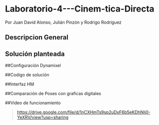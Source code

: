# Laboratorio-4---Cinem-tica-Directa
Por Juan David Alonso, Julián Pinzón y Rodrigo Rodríguez

## Descripcion General

## Solución planteada

##Configuración Dynamixel

##Codigo de solución

##Interfaz HM

##Comparación de Poses con graficas digitales

##Video de funcionamiento

>https://drive.google.com/file/d/1nCXHmTs9sp2uDxF6b5eKDhNIj0-YeXRV/view?usp=sharing
